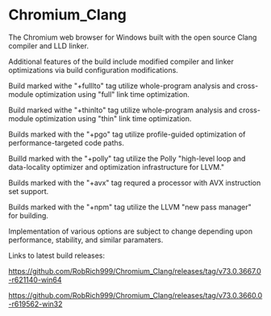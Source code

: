 # Chromium_Clang

The Chromium web browser for Windows built with the open source Clang compiler and LLD linker.

Additional features of the build include modified compiler and linker optimizations via build configuration modifications.

Build marked withe "+fulllto" tag utilize whole-program analysis and cross-module optimization using "full" link time optimization.

Build marked withe "+thinlto" tag utilize whole-program analysis and cross-module optimization using "thin" link time optimization.

Builds marked with the "+pgo" tag utilize profile-guided optimization of performance-targeted code paths.

Builld marked with the "+polly" tag utilize the Polly "high-level loop and data-locality optimizer and optimization infrastructure for LLVM."

Builds marked with the "+avx" tag requred a processor with AVX instruction set support.

Builds marked with the "+npm" tag utilize the LLVM "new pass manager" for building.

Implementation of various options are subject to change depending upon performance, stability, and similar paramaters.

Links to latest build releases:

https://github.com/RobRich999/Chromium_Clang/releases/tag/v73.0.3667.0-r621140-win64

https://github.com/RobRich999/Chromium_Clang/releases/tag/v73.0.3660.0-r619562-win32

